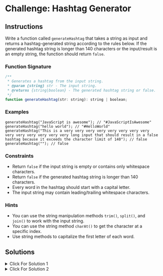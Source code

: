 # Challenge: Hashtag Generator

## Instructions

Write a function called `generateHashtag` that takes a string as input and returns a hashtag-generated string according to the rules below. If the generated hashtag string is longer than 140 characters or the input/result is an empty string, the function should return `false`.

### Function Signature

```js
/**
 * Generates a hashtag from the input string.
 * @param {string} str - The input string.
 * @returns {string|boolean} - The generated hashtag string or false.
 */
function generateHashtag(str: string): string | boolean;
```

### Examples

```JS
generateHashtag("JavaScript is awesome"); // "#JavaScriptIsAwesome"
generateHashtag("hello world"); // "#HelloWorld"
generateHashtag("This is a very very very very very very very very very very very very very very long input that should result in a false hashtag because it exceeds the character limit of 140"); // false
generateHashtag(""); // false
```

### Constraints

-   Return `false` if the input string is empty or contains only whitespace characters.
-   Return `false` if the generated hashtag string is longer than 140 characters.
-   Every word in the hashtag should start with a capital letter.
-   The input string may contain leading/trailing whitespace characters.

### Hints

-   You can use the string manipulation methods `trim()`, `split()`, and `join()` to work with the input string.
-   You can use the string method `charAt()` to get the character at a specific index.
-   Use string methods to capitalize the first letter of each word.

## Solutions

<details>
  <summary>Click For Solution 1</summary>

```js
function generateHashtag(str) {
    if (str.trim() === '') {
        return false;
    }

    const words = str.trim().split(/\s+/);
    const capitalizedWords = words.map((word) => word.charAt(0).toUpperCase() + word.slice(1));

    const hashtag = '#' + capitalizedWords.join('');

    if (hashtag.length > 140) {
        return false;
    }

    return hashtag;
}
```

### Explanation

-   Check if the input string is empty or contains only whitespace characters. If so, return `false`.
-   Split the input string into an array of words using the `split()` method. The `split()` method accepts a regular expression as an argument. The regular expression `/\s+/` matches one or more whitespace characters.
-   Use the `map()` method to create a new array of capitalized words. The `map()` method accepts a callback function as an argument. The callback function is called for each element in the array. The callback function accepts the current element as an argument. The callback function returns the capitalized word.
-   Join the capitalized words into a string using the `join()` method. The `join()` method accepts a string as an argument. The string is used to join the elements of the array. In this case, we want to join the elements of the array without any characters between them.
-   Check if the generated hashtag string is longer than 140 characters. If so, return `false`.
-   Return the generated hashtag string.

</details>

<details>
  <summary>Click For Solution 2</summary>

```js
function generateHashtag(str) {
    const hashtag = str.split(' ').reduce(function (tag, word) {
        return tag + word.charAt(0).toUpperCase() + word.substring(1);
    }, '#');

    return hashtag.length == 1 || hashtag.length > 140 ? false : hashtag;
}
```

### Explanation

-   Split the input string into an array of words using the `split()` method.
-   Use the `reduce()` method to create the hashtag string. We are passing the `#` character as the initial value of the accumulator. Then we are concatenating the accumulator with the capitalized word and then concatenating that with the rest of the word. We do this for each word in the array.
-   Check if the generated hashtag string is longer than 140 characters. If so, return `false`.
-   Return the generated hashtag string.

</details>

